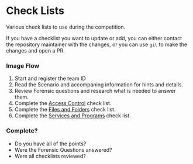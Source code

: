 # Check Lists

Various check lists to use during the competition.

If you have a checklist you want to update or add, you can either contact the repository maintainer with the changes, or you can use `git` to make the changes and open a PR.

### Image Flow

1. Start and register the team ID
2. Read the Scenario and accompaning information for hints and details.
3. Review Forensic questions and research what is needed to answer them.
4. Complete the [Access Control](./access_control.md) check list.
5. Complete the [Files and Folders](./files_and_folders.md) check list.
6. Complete the [Services and Programs](./services_and_programs.md) check list.

### Complete?

* Do you have all of the points?
* Were the Forensic Questions answered?
* Were all checklists reviewed?
